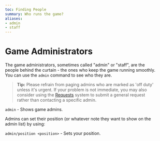 ```yaml
---
toc: Finding People
summary: Who runs the game?
aliases:
- admin
- staff
---
```

# Game Administrators

The game administrators, sometimes called "admin" or "staff", are the people behind the curtain - the ones who keep the game running smoothly.  You can use the `admin` command to see who they are. 

> **Tip:** Please refrain from paging admins who are marked as 'off duty' unless it's urgent.  If your problem is not immediate, you may also consider using the [Requests](/help/request) system to submit a general request rather than contacting a specific admin.

`admin` - Shows game admins.

Admins can set their position (or whatever note they want to show on the admin list) by using:

`admin/position <position>` - Sets your position.